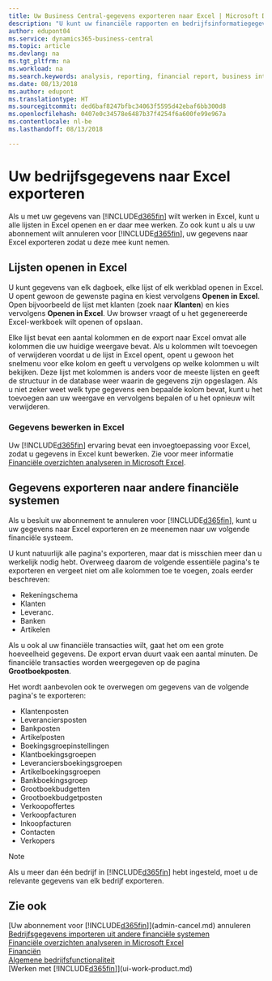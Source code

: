 ```yaml
---
title: Uw Business Central-gegevens exporteren naar Excel | Microsoft Docs
description: "U kunt uw financiële rapporten en bedrijfsinformatiegegevens uit Business Central exporteren naar Excel of uw gegevens in Excel openen."
author: edupont04
ms.service: dynamics365-business-central
ms.topic: article
ms.devlang: na
ms.tgt_pltfrm: na
ms.workload: na
ms.search.keywords: analysis, reporting, financial report, business intelligence, BI, Excel
ms.date: 08/13/2018
ms.author: edupont
ms.translationtype: HT
ms.sourcegitcommit: ded6baf8247bfbc34063f5595d42ebaf6bb300d8
ms.openlocfilehash: 0407e0c34578e6487b37f4254f6a600fe99e967a
ms.contentlocale: nl-be
ms.lasthandoff: 08/13/2018

---
```

# <a name="exporting-your-business-data-to-excel"></a>Uw bedrijfsgegevens naar Excel exporteren
Als u met uw gegevens van [!INCLUDE[d365fin](includes/d365fin_md.md)] wilt werken in Excel, kunt u alle lijsten in Excel openen en er daar mee werken. Zo ook kunt u als u uw abonnement wilt annuleren voor [!INCLUDE[d365fin](includes/d365fin_md.md)], uw gegevens naar Excel exporteren zodat u deze mee kunt nemen.

## <a name="opening-lists-in-excel"></a>Lijsten openen in Excel
U kunt gegevens van elk dagboek, elke lijst of elk werkblad openen in Excel. U opent gewoon de gewenste pagina en kiest vervolgens **Openen in Excel**. Open bijvoorbeeld de lijst met klanten (zoek naar **Klanten**) en kies vervolgens **Openen in Excel**. Uw browser vraagt of u het gegenereerde Excel-werkboek wilt openen of opslaan.  

Elke lijst bevat een aantal kolommen en de export naar Excel omvat alle kolommen die uw huidige weergave bevat. Als u kolommen wilt toevoegen of verwijderen voordat u de lijst in Excel opent, opent u gewoon het snelmenu voor elke kolom en geeft u vervolgens op welke kolommen u wilt bekijken. Deze lijst met kolommen is anders voor de meeste lijsten en geeft de structuur in de database weer waarin de gegevens zijn opgeslagen. Als u niet zeker weet welk type gegevens een bepaalde kolom bevat, kunt u het toevoegen aan uw weergave en vervolgens bepalen of u het opnieuw wilt verwijderen.  

### <a name="edit-data-in-excel"></a>Gegevens bewerken in Excel
Uw [!INCLUDE[d365fin](includes/d365fin_md.md)] ervaring bevat een invoegtoepassing voor Excel, zodat u gegevens in Excel kunt bewerken. Zie voor meer informatie [Financiële overzichten analyseren in Microsoft Excel](finance-analyze-excel.md).  

## <a name="exporting-data-to-other-finance-systems"></a>Gegevens exporteren naar andere financiële systemen
Als u besluit uw abonnement te annuleren voor [!INCLUDE[d365fin](includes/d365fin_md.md)], kunt u uw gegevens naar Excel exporteren en ze meenemen naar uw volgende financiële systeem.  

U kunt natuurlijk alle pagina's exporteren, maar dat is misschien meer dan u werkelijk nodig hebt. Overweeg daarom de volgende essentiële pagina's te exporteren en vergeet niet om alle kolommen toe te voegen, zoals eerder beschreven:  

* Rekeningschema  
* Klanten  
* Leveranc.  
* Banken  
* Artikelen  

Als u ook al uw financiële transacties wilt, gaat het om een grote hoeveelheid gegevens. De export ervan duurt vaak een aantal minuten. De financiële transacties worden weergegeven op de pagina **Grootboekposten**.  

Het wordt aanbevolen ook te overwegen om gegevens van de volgende pagina's te exporteren:  

* Klantenposten  
* Leveranciersposten  
* Bankposten  
* Artikelposten  
* Boekingsgroepinstellingen  
* Klantboekingsgroepen  
* Leveranciersboekingsgroepen  
* Artikelboekingsgroepen  
* Bankboekingsgroep  
* Grootboekbudgetten  
* Grootboekbudgetposten  
* Verkoopoffertes  
* Verkoopfacturen  
* Inkoopfacturen  
* Contacten  
* Verkopers  

> [!NOTE]  
>   Als u meer dan één bedrijf in [!INCLUDE[d365fin](includes/d365fin_md.md)] hebt ingesteld, moet u de relevante gegevens van elk bedrijf exporteren.

## <a name="see-also"></a>Zie ook
[Uw abonnement voor [!INCLUDE[d365fin](includes/d365fin_md.md)]](admin-cancel.md) annuleren  
[Bedrijfsgegevens importeren uit andere financiële systemen](across-import-data-configuration-packages.md)  
[Financiële overzichten analyseren in Microsoft Excel](finance-analyze-excel.md)  
[Financiën](finance.md)  
[Algemene bedrijfsfunctionaliteit](ui-across-business-areas.md)  
[Werken met [!INCLUDE[d365fin](includes/d365fin_md.md)]](ui-work-product.md)  


